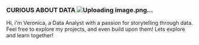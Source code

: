 ### CURIOUS ABOUT DATA ![Uploading image.png…]()

Hi, i'm Veronica, a Data Analyst with a passion for storytelling through data.
Feel free to explore my projects, and even build upon them!
Lets explore and learn together!
